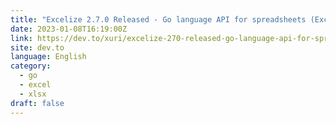```yaml
---
title: "Excelize 2.7.0 Released - Go language API for spreadsheets (Excel) files"
date: 2023-01-08T16:19:00Z
link: https://dev.to/xuri/excelize-270-released-go-language-api-for-spreadsheets-excel-files-9en?utm_medium=RSS&utm_source=news.12bit.vn
site: dev.to
language: English
category:
  - go
  - excel
  - xlsx
draft: false
---
```

